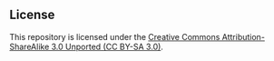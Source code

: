 ## License

This repository is licensed under the [Creative Commons Attribution-ShareAlike 3.0 Unported (CC BY-SA 3.0)](https://creativecommons.org/licenses/by-sa/3.0/).